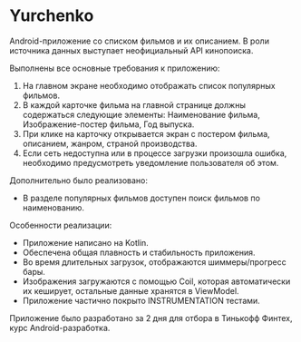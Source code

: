 # Yurchenko

Android-приложение со списком фильмов и их описанием. В роли источника данных выступает неофициальный API кинопоиска.

Выполнены все основные требования к приложению: 
1. На главном экране необходимо отображать список популярных фильмов.
2. В каждой карточке фильма на главной странице должны содержаться следующие элементы: Наименование фильма, Изображение-постер фильма, Год выпуска.
3. При клике на карточку открывается экран с постером фильма, описанием, жанром, страной 
производства.
4. Если сеть недоступна или в процессе загрузки произошла ошибка, необходимо предусмотреть 
уведомление пользователя об этом.

Дополнительно было реализовано:
- В разделе популярных фильмов доступен поиск фильмов по наименованию.

Особенности реализации:
- Приложение написано на Kotlin.
- Обеспечена общая плавность и стабильность приложения.
- Во время длительных загрузок, отображаются шиммеры/прогресс бары.
- Изображения загружаются с помощью Coil, которая автоматически их кеширует, 
остальные данные хранятся в ViewModel.
- Приложение частично покрыто INSTRUMENTATION тестами.

Приложение было разработано за 2 дня для отбора в Тинькофф Финтех, курс Android-разработка.

